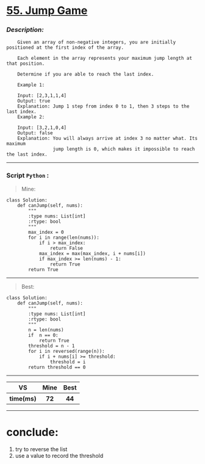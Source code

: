 
#  **[55. Jump Game]( https://leetcode.com/problems/jump-game/description/ )**

### *Description:*
        Given an array of non-negative integers, you are initially positioned at the first index of the array.
        
        Each element in the array represents your maximum jump length at that position.
        
        Determine if you are able to reach the last index.
        
        Example 1:
        
        Input: [2,3,1,1,4]
        Output: true
        Explanation: Jump 1 step from index 0 to 1, then 3 steps to the last index.
        Example 2:
        
        Input: [3,2,1,0,4]
        Output: false
        Explanation: You will always arrive at index 3 no matter what. Its maximum
                     jump length is 0, which makes it impossible to reach the last index.

---


### Script `Python` :

> Mine:
```
class Solution:
    def canJump(self, nums):
        """
        :type nums: List[int]
        :rtype: bool
        """
        max_index = 0
        for i in range(len(nums)):
            if i > max_index:
                return False
            max_index = max(max_index, i + nums[i])
            if max_index >= len(nums) - 1:
                return True
        return True
```
___

                        
> Best:
```
class Solution:
    def canJump(self, nums):
        """
        :type nums: List[int]
        :rtype: bool
        """
        n = len(nums)
        if  n == 0:
            return True
        threshold = n - 1
        for i in reversed(range(n)):
            if i + nums[i] >= threshold:
                threshold = i
        return threshold == 0
```
___
 

<table>
  <tr>
    <th>VS</th>
    <th>Mine</th>
    <th>Best</th>
  </tr>
    <tr>
    <th>time(ms)</th>
    <th>72</th>
    <th>44</th>
<table>

___

# conclude:
1. try to reverse the list
2. use a value to record the threshold




        
